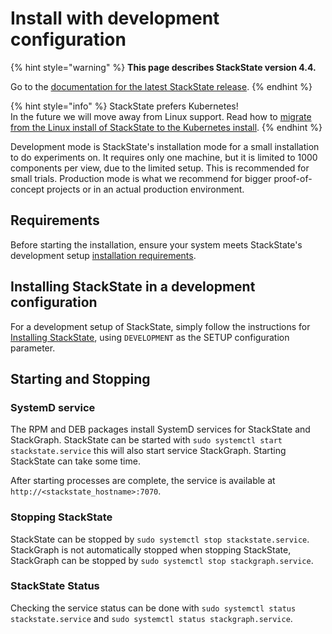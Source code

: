 # Install with development configuration

{% hint style="warning" %}
**This page describes StackState version 4.4.**

Go to the [documentation for the latest StackState release](https://docs.stackstate.com/).
{% endhint %}

{% hint style="info" %}
StackState prefers Kubernetes!  
In the future we will move away from Linux support. Read how to [migrate from the Linux install of StackState to the Kubernetes install](../kubernetes_install/migrate_from_linux.md).
{% endhint %}

Development mode is StackState's installation mode for a small installation to do experiments on. It requires only one machine, but it is limited to 1000 components per view, due to the limited setup. This is recommended for small trials. Production mode is what we recommend for bigger proof-of-concept projects or in an actual production environment.

## Requirements

Before starting the installation, ensure your system meets StackState's development setup [installation requirements](../../requirements.md).

## Installing StackState in a development configuration

For a development setup of StackState, simply follow the instructions for [Installing StackState](install_stackstate.md), using `DEVELOPMENT` as the SETUP configuration parameter.

## Starting and Stopping

### SystemD service

The RPM and DEB packages install SystemD services for StackState and StackGraph. StackState can be started with `sudo systemctl start stackstate.service` this will also start service StackGraph. Starting StackState can take some time.

After starting processes are complete, the service is available at `http://<stackstate_hostname>:7070`.

### Stopping StackState

StackState can be stopped by `sudo systemctl stop stackstate.service`. StackGraph is not automatically stopped when stopping StackState, StackGraph can be stopped by `sudo systemctl stop stackgraph.service`.

### StackState Status

Checking the service status can be done with `sudo systemctl status stackstate.service` and `sudo systemctl status stackgraph.service`.

